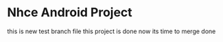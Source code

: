 # Nhce Android Project
this is new test branch file
this project is done
now its time to merge
done
